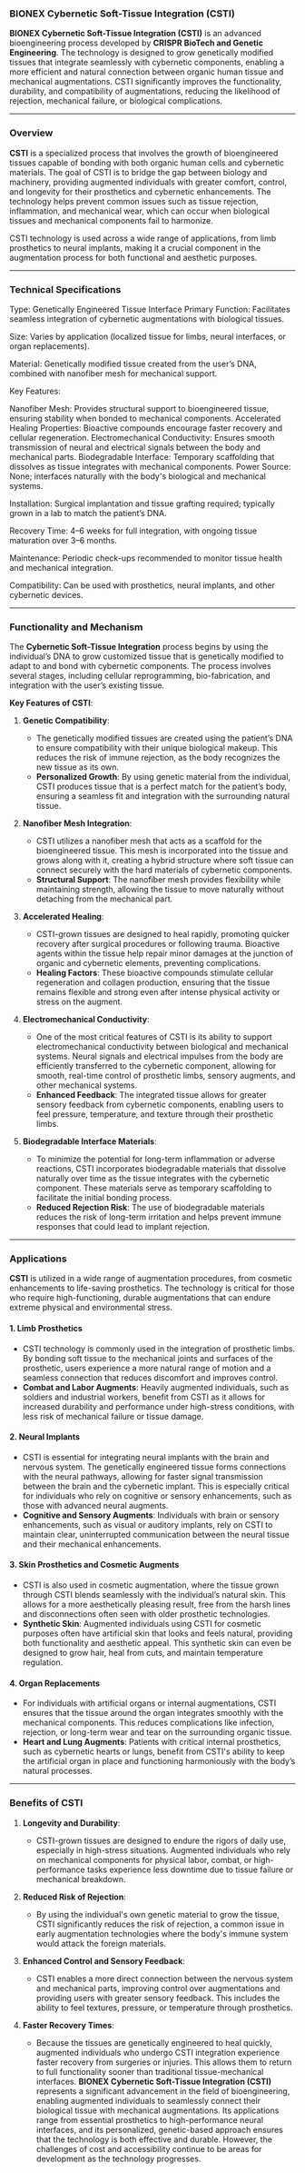 ### BIONEX Cybernetic Soft-Tissue Integration (CSTI)

**BIONEX Cybernetic Soft-Tissue Integration (CSTI)** is an advanced bioengineering process developed by **CRISPR BioTech and Genetic Engineering**. The technology is designed to grow genetically modified tissues that integrate seamlessly with cybernetic components, enabling a more efficient and natural connection between organic human tissue and mechanical augmentations. CSTI significantly improves the functionality, durability, and compatibility of augmentations, reducing the likelihood of rejection, mechanical failure, or biological complications.

---

### Overview

**CSTI** is a specialized process that involves the growth of bioengineered tissues capable of bonding with both organic human cells and cybernetic materials. The goal of CSTI is to bridge the gap between biology and machinery, providing augmented individuals with greater comfort, control, and longevity for their prosthetics and cybernetic enhancements. The technology helps prevent common issues such as tissue rejection, inflammation, and mechanical wear, which can occur when biological tissues and mechanical components fail to harmonize.

CSTI technology is used across a wide range of applications, from limb prosthetics to neural implants, making it a crucial component in the augmentation process for both functional and aesthetic purposes.

---

### Technical Specifications

Type: Genetically Engineered Tissue Interface
Primary Function: Facilitates seamless integration of cybernetic augmentations with biological tissues.

Size: Varies by application (localized tissue for limbs, neural interfaces, or organ replacements).

Material: Genetically modified tissue created from the user’s DNA, combined with nanofiber mesh for mechanical support.

Key Features:

Nanofiber Mesh: Provides structural support to bioengineered tissue, ensuring stability when bonded to mechanical components.
Accelerated Healing Properties: Bioactive compounds encourage faster recovery and cellular regeneration.
Electromechanical Conductivity: Ensures smooth transmission of neural and electrical signals between the body and mechanical parts.
Biodegradable Interface: Temporary scaffolding that dissolves as tissue integrates with mechanical components.
Power Source: None; interfaces naturally with the body's biological and mechanical systems.

Installation: Surgical implantation and tissue grafting required; typically grown in a lab to match the patient’s DNA.

Recovery Time: 4–6 weeks for full integration, with ongoing tissue maturation over 3–6 months.

Maintenance: Periodic check-ups recommended to monitor tissue health and mechanical integration.

Compatibility: Can be used with prosthetics, neural implants, and other cybernetic devices.

---

### Functionality and Mechanism

The **Cybernetic Soft-Tissue Integration** process begins by using the individual’s DNA to grow customized tissue that is genetically modified to adapt to and bond with cybernetic components. The process involves several stages, including cellular reprogramming, bio-fabrication, and integration with the user’s existing tissue. 

**Key Features of CSTI**:

1. **Genetic Compatibility**:
   - The genetically modified tissues are created using the patient’s DNA to ensure compatibility with their unique biological makeup. This reduces the risk of immune rejection, as the body recognizes the new tissue as its own.
   - **Personalized Growth**: By using genetic material from the individual, CSTI produces tissue that is a perfect match for the patient’s body, ensuring a seamless fit and integration with the surrounding natural tissue.

2. **Nanofiber Mesh Integration**:
   - CSTI utilizes a nanofiber mesh that acts as a scaffold for the bioengineered tissue. This mesh is incorporated into the tissue and grows along with it, creating a hybrid structure where soft tissue can connect securely with the hard materials of cybernetic components.
   - **Structural Support**: The nanofiber mesh provides flexibility while maintaining strength, allowing the tissue to move naturally without detaching from the mechanical part.

3. **Accelerated Healing**:
   - CSTI-grown tissues are designed to heal rapidly, promoting quicker recovery after surgical procedures or following trauma. Bioactive agents within the tissue help repair minor damages at the junction of organic and cybernetic elements, preventing complications.
   - **Healing Factors**: These bioactive compounds stimulate cellular regeneration and collagen production, ensuring that the tissue remains flexible and strong even after intense physical activity or stress on the augment.

4. **Electromechanical Conductivity**:
   - One of the most critical features of CSTI is its ability to support electromechanical conductivity between biological and mechanical systems. Neural signals and electrical impulses from the body are efficiently transferred to the cybernetic component, allowing for smooth, real-time control of prosthetic limbs, sensory augments, and other mechanical systems.
   - **Enhanced Feedback**: The integrated tissue allows for greater sensory feedback from cybernetic components, enabling users to feel pressure, temperature, and texture through their prosthetic limbs.

5. **Biodegradable Interface Materials**:
   - To minimize the potential for long-term inflammation or adverse reactions, CSTI incorporates biodegradable materials that dissolve naturally over time as the tissue integrates with the cybernetic component. These materials serve as temporary scaffolding to facilitate the initial bonding process.
   - **Reduced Rejection Risk**: The use of biodegradable materials reduces the risk of long-term irritation and helps prevent immune responses that could lead to implant rejection.

---

### Applications

**CSTI** is utilized in a wide range of augmentation procedures, from cosmetic enhancements to life-saving prosthetics. The technology is critical for those who require high-functioning, durable augmentations that can endure extreme physical and environmental stress.

#### 1. **Limb Prosthetics**
   - CSTI technology is commonly used in the integration of prosthetic limbs. By bonding soft tissue to the mechanical joints and surfaces of the prosthetic, users experience a more natural range of motion and a seamless connection that reduces discomfort and improves control.
   - **Combat and Labor Augments**: Heavily augmented individuals, such as soldiers and industrial workers, benefit from CSTI as it allows for increased durability and performance under high-stress conditions, with less risk of mechanical failure or tissue damage.

#### 2. **Neural Implants**
   - CSTI is essential for integrating neural implants with the brain and nervous system. The genetically engineered tissue forms connections with the neural pathways, allowing for faster signal transmission between the brain and the cybernetic implant. This is especially critical for individuals who rely on cognitive or sensory enhancements, such as those with advanced neural augments.
   - **Cognitive and Sensory Augments**: Individuals with brain or sensory enhancements, such as visual or auditory implants, rely on CSTI to maintain clear, uninterrupted communication between the neural tissue and their mechanical enhancements.

#### 3. **Skin Prosthetics and Cosmetic Augments**
   - CSTI is also used in cosmetic augmentation, where the tissue grown through CSTI blends seamlessly with the individual’s natural skin. This allows for a more aesthetically pleasing result, free from the harsh lines and disconnections often seen with older prosthetic technologies.
   - **Synthetic Skin**: Augmented individuals using CSTI for cosmetic purposes often have artificial skin that looks and feels natural, providing both functionality and aesthetic appeal. This synthetic skin can even be designed to grow hair, heal from cuts, and maintain temperature regulation.

#### 4. **Organ Replacements**
   - For individuals with artificial organs or internal augmentations, CSTI ensures that the tissue around the organ integrates smoothly with the mechanical components. This reduces complications like infection, rejection, or long-term wear and tear on the surrounding organic tissue.
   - **Heart and Lung Augments**: Patients with critical internal prosthetics, such as cybernetic hearts or lungs, benefit from CSTI's ability to keep the artificial organ in place and functioning harmoniously with the body’s natural processes.

---

### Benefits of CSTI

1. **Longevity and Durability**:  
   - CSTI-grown tissues are designed to endure the rigors of daily use, especially in high-stress situations. Augmented individuals who rely on mechanical components for physical labor, combat, or high-performance tasks experience less downtime due to tissue failure or mechanical breakdown.
   
2. **Reduced Risk of Rejection**:  
   - By using the individual's own genetic material to grow the tissue, CSTI significantly reduces the risk of rejection, a common issue in early augmentation technologies where the body's immune system would attack the foreign materials.

3. **Enhanced Control and Sensory Feedback**:  
   - CSTI enables a more direct connection between the nervous system and mechanical parts, improving control over augmentations and providing users with greater sensory feedback. This includes the ability to feel textures, pressure, or temperature through prosthetics.

4. **Faster Recovery Times**:  
   - Because the tissues are genetically engineered to heal quickly, augmented individuals who undergo CSTI integration experience faster recovery from surgeries or injuries. This allows them to return to full functionality sooner than traditional tissue-mechanical interfaces.
**BIONEX Cybernetic Soft-Tissue Integration (CSTI)** represents a significant advancement in the field of bioengineering, enabling augmented individuals to seamlessly connect their biological tissue with mechanical augmentations. Its applications range from essential prosthetics to high-performance neural interfaces, and its personalized, genetic-based approach ensures that the technology is both effective and durable. However, the challenges of cost and accessibility continue to be areas for development as the technology progresses.

